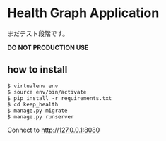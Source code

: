 # Health Graph Application

まだテスト段階です。

__DO NOT PRODUCTION USE__

## how to install

    $ virtualenv env
    $ source env/bin/activate
    $ pip install -r requirements.txt
    $ cd keep_health
    $ manage.py migrate
    $ manage.py runserver

Connect to http://127.0.0.1:8080
